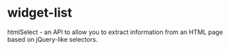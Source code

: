 # widget-list
htmlSelect - an API to allow you to extract information from an HTML page based on jQuery-like selectors.